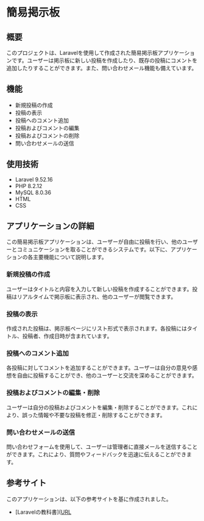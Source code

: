 # 簡易掲示板

## 概要
このプロジェクトは、Laravelを使用して作成された簡易掲示板アプリケーションです。ユーザーは掲示板に新しい投稿を作成したり、既存の投稿にコメントを追加したりすることができます。また、問い合わせメール機能も備えています。

## 機能
- 新規投稿の作成
- 投稿の表示
- 投稿へのコメント追加
- 投稿およびコメントの編集
- 投稿およびコメントの削除
- 問い合わせメールの送信

## 使用技術
- Laravel 9.52.16
- PHP 8.2.12
- MySQL 8.0.36
- HTML
- CSS

## アプリケーションの詳細
この簡易掲示板アプリケーションは、ユーザーが自由に投稿を行い、他のユーザーとコミュニケーションを取ることができるシステムです。以下に、アプリケーションの各主要機能について説明します。

### 新規投稿の作成
ユーザーはタイトルと内容を入力して新しい投稿を作成することができます。投稿はリアルタイムで掲示板に表示され、他のユーザーが閲覧できます。

### 投稿の表示
作成された投稿は、掲示板ページにリスト形式で表示されます。各投稿にはタイトル、投稿者、作成日時が含まれています。

### 投稿へのコメント追加
各投稿に対してコメントを追加することができます。ユーザーは自分の意見や感想を自由に投稿することができ、他のユーザーと交流を深めることができます。

### 投稿およびコメントの編集・削除
ユーザーは自分の投稿およびコメントを編集・削除することができます。これにより、誤った情報や不要な投稿を修正・削除することができます。

### 問い合わせメールの送信
問い合わせフォームを使用して、ユーザーは管理者に直接メールを送信することができます。これにより、質問やフィードバックを迅速に伝えることができます。

## 参考サイト
このアプリケーションは、以下の参考サイトを基に作成されました。
- [Laravelの教科書]([URL](https://textpro.addisteria.com/)
